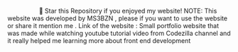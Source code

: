  ‎ ‎ ‎ ‎ ‎ ‎ ‎ ‎ ‎ ‎ ‎ ‎ ‎ ‎ ‎ ‎ ‎ ‎ 🌟 Star this Repository if you enjoyed my website!
 NOTE: This website was developed by MS3BZN , please if you want to use the website or share it mention me .
Link of the website :
Small portfolio website that was made while watching youtube tutorial video from
Codezilla channel and it really helped me learning more about front end development
